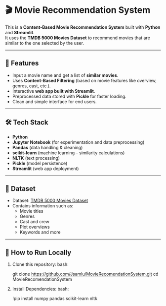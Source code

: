 # 🎬 Movie Recommendation System

This is a **Content-Based Movie Recommendation System** built with **Python** and **Streamlit**.  
It uses the **TMDB 5000 Movies Dataset** to recommend movies that are similar to the one selected by the user.

---

## 📌 Features
- Input a movie name and get a list of **similar movies**.
- Uses **Content-Based Filtering** (based on movie features like overview, genres, cast, etc.).
- Interactive **web app built with Streamlit**.
- Preprocessed data stored with **Pickle** for faster loading.
- Clean and simple interface for end users.

---

## 🛠️ Tech Stack
- **Python**
- **Jupyter Notebook** (for experimentation and data preprocessing)
- **Pandas** (data handling & cleaning)
- **scikit-learn** (machine learning – similarity calculations)
- **NLTK** (text processing)
- **Pickle** (model persistence)
- **Streamlit** (web app deployment)

---

## 📂 Dataset
- Dataset: [TMDB 5000 Movies Dataset](https://www.kaggle.com/datasets/tmdb/tmdb-movie-metadata)
- Contains information such as:
  - Movie titles
  - Genres
  - Cast and crew
  - Plot overviews
  - Keywords and more

---

## 🚀 How to Run Locally
1. Clone this repository:
   bash: 

   git clone https://github.com/Jsamlu/MovieRecomendationSystem.git
   cd MovieRecomendationSystem 
3. Install Dependencies:
   bash:

   !pip install numpy pandas scikit-learn nltk 

